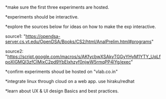 *make sure the first three experiments are hosted.

*experiments should be interactive.

*explore the sources below for ideas on how to make the exp interactive.

source1: "https://opendsa-server.cs.vt.edu/OpenDSA/Books/CS2/html/AnalPrelim.html#programs"

source2: "https://script.google.com/macros/s/AKfycbwXSAkyTGGyYHyM1YTY_UqLfpoXIGMQI3zfCIMjxC2pd9YbEIxhzyf0njwW5rmqPP4lYg/exec"

*confirm experiments shoud be hosted on "vlab.co.in"

*integrate linux through cloud on a web app. use hiraku/redhat

*learn about UX & UI design Basics and best practices. 
